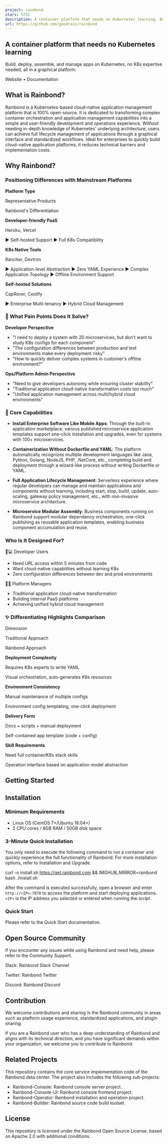 ```yaml
---
project: rainbond
stars: 5722
description: A container platform that needs no Kubernetes learning, Build, deploy, assemble, and manage apps on Kubernetes, no K8s expertise needed, all in a graphical platform.
url: https://github.com/goodrain/rainbond
---
```


A container platform that needs no Kubernetes learning
------------------------------------------------------

Build, deploy, assemble, and manage apps on Kubernetes, no K8s expertise needed, all in a graphical platform.

Website • Documentation

What is Rainbond?
-----------------

Rainbond is a Kubernetes-based cloud-native application management platform that is 100% open-source. It is dedicated to transforming complex container orchestration and application management capabilities into a simple and user-friendly development and operations experience. Without needing in-depth knowledge of Kubernetes' underlying architecture, users can achieve full lifecycle management of applications through a graphical interface and standardized workflows. Ideal for enterprises to quickly build cloud-native application platforms, it reduces technical barriers and implementation costs.

Why Rainbond?
-------------

### Positioning Differences with Mainstream Platforms

**Platform Type**

Representative Products

Rainbond's Differentiation

**Developer-friendly PaaS**

Heroku, Vercel

▶ Self-hosted Support ▶ Full K8s Compatibility

**K8s Native Tools**

Rancher, Devtron

▶ Application-level Abstraction ▶ Zero YAML Experience ▶ Complex Application Topology ▶ Offline Environment Support

**Self-hosted Solutions**

CapRover, Coolify

▶ Enterprise Multi-tenancy ▶ Hybrid Cloud Management

### 🎯 What Pain Points Does It Solve?

**Developer Perspective**

-   "I need to deploy a system with 20 microservices, but don't want to study K8s configs for each component"
-   "The configuration differences between production and test environments make every deployment risky"
-   "How to quickly deliver complex systems in customer's offline environment?"

**Ops/Platform Admin Perspective**

-   "Need to give developers autonomy while ensuring cluster stability"
-   "Traditional application cloud-native transformation costs too much"
-   "Unified application management across multi/hybrid cloud environments"

### 🚀 Core Capabilities

-   **Install Enterprise Software Like Mobile Apps**: Through the built-in application marketplace, various published microservice application templates support one-click installation and upgrades, even for systems with 100+ microservices.
    
-   **Containerization Without Dockerfile and YAML**: The platform automatically recognizes multiple development languages like Java, Python, Golang, NodeJS, PHP, .NetCore, etc., completing build and deployment through a wizard-like process without writing Dockerfile or YAML.
    
-   **Full Application Lifecycle Management**: Serverless experience where regular developers can manage and maintain applications and components without learning, including start, stop, build, update, auto-scaling, gateway policy management, etc., with non-invasive microservice architecture.
    
-   **Microservice Modular Assembly**: Business components running on Rainbond support modular dependency orchestration, one-click publishing as reusable application templates, enabling business component accumulation and reuse.
    

### Who Is It Designed For?

👩💻 Developer Users

-   Need URL access within 5 minutes from code
-   Want cloud-native capabilities without learning K8s
-   Zero configuration differences between dev and prod environments

👨💼 Platform Managers

-   Traditional application cloud-native transformation
-   Building internal PaaS platforms
-   Achieving unified hybrid cloud management

### ✨ Differentiating Highlights Comparison

Dimension

Traditional Approach

Rainbond Approach

**Deployment Complexity**

Requires K8s experts to write YAML

Visual orchestration, auto-generates K8s resources

**Environment Consistency**

Manual maintenance of multiple configs

Environment config templating, one-click deployment

**Delivery Form**

Docs + scripts + manual deployment

Self-contained app template (code + config)

**Skill Requirements**

Need full container/K8s stack skills

Operation interface based on application model abstraction

Getting Started
---------------

Installation
------------

### Minimum Requirements

-   Linux OS (CentOS 7+/Ubuntu 18.04+)
-   2 CPU cores / 8GB RAM / 50GB disk space

### 3-Minute Quick Installation

You only need to execute the following command to run a container and quickly experience the full functionality of Rainbond. For more installation options, refer to Installation and Upgrade.

curl -o install.sh https://get.rainbond.com && IMGHUB\_MIRROR=rainbond bash ./install.sh

After the command is executed successfully, open a browser and enter `http://<IP>:7070` to access the platform and start deploying applications. `<IP>` is the IP address you selected or entered when running the script.

### Quick Start

Please refer to the Quick Start documentation.

Open Source Community
---------------------

If you encounter any issues while using Rainbond and need help, please refer to the Community Support.

Slack: Rainbond Slack Channel

Twitter: Rainbond Twitter

Discord: Rainbond Discord

Contribution
------------

We welcome contributions and sharing in the Rainbond community in areas such as platform usage experience, standardized applications, and plugin sharing.

If you are a Rainbond user who has a deep understanding of Rainbond and aligns with its technical direction, and you have significant demands within your organization, we welcome you to contribute to Rainbond.

Related Projects
----------------

This repository contains the core service implementation code of the Rainbond data center. The project also includes the following sub-projects:

-   Rainbond-Console: Rainbond console server project.
-   Rainbond-Console-UI: Rainbond console frontend project.
-   Rainbond-Operator: Rainbond installation and operation project.
-   Rainbond-Builder: Rainbond source code build toolset.

License
-------

This repository is licensed under the Rainbond Open Source License, based on Apache 2.0 with additional conditions.
